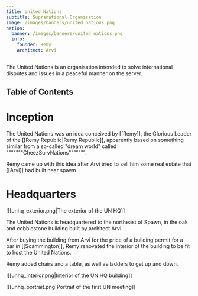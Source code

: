 ```yaml
---
title: United Nations
subtitle: Supranational Organisation
image: /images/banners/united_nations.png
nation:
  banner: /images/banners/united_nations.png
  info:
    founder: Remy
    architect: Arvi
---
```


The United Nations is an organisation intended to solve international disputes
and issues in a peaceful manner on the server.

## Table of Contents


# Inception

The United Nations was an idea conceived by [[Remy]], the Glorious Leader of the [[Remy Republic|Remy Republic]], apparently based on something similar from a so-called "dream world" called """""""CheezSurvNations""""""".

Remy came up with this idea after Arvi tried to sell him some real estate that [[Arvi]] had built near spawn.

# Headquarters

![[unhq_exterior.png|The exterior of the UN HQ]]

The United Nations is headquartered to the northeast of Spawn, in the oak and cobblestone building built by architect Arvi.

After buying the building from Arvi for the price of a building permit for a bar in [[Scammington]], Remy renovated the interior of the building to be fit to host the United Nations.

Remy added chairs and a table, as well as ladders to get up and down.

![[unhq_interior.png|Interior of the UN HQ building]]

![[unhq_portrait.png|Portrait of the first UN meeting]]

